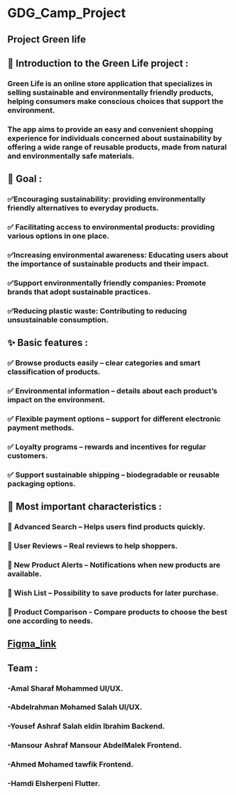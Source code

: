 # GDG_Camp_Project
###
## Project Green life  


## 📌 Introduction to the Green Life project :
### Green Life is an online store application that specializes in selling sustainable and environmentally friendly products, helping consumers make conscious choices that support the environment.
### The app aims to provide an easy and convenient shopping experience for individuals concerned about sustainability by offering a wide range of reusable products, made from natural and environmentally safe materials.



## 🎯 Goal :
### ✅Encouraging sustainability: providing environmentally friendly alternatives to everyday products.
### ✅ Facilitating access to environmental products: providing various options in one place.
### ✅Increasing environmental awareness: Educating users about the importance of sustainable products and their impact.
### ✅Support environmentally friendly companies: Promote brands that adopt sustainable practices.
### ✅Reducing plastic waste: Contributing to reducing unsustainable consumption.



## ✨ Basic features :
### ✅ Browse products easily – clear categories and smart classification of products.
### ✅ Environmental information – details about each product’s impact on the environment.
### ✅ Flexible payment options – support for different electronic payment methods.
### ✅ Loyalty programs – rewards and incentives for regular customers.
### ✅ Support sustainable shipping – biodegradable or reusable packaging options.

## 🔹 Most important characteristics :
### 📌 Advanced Search – Helps users find products quickly.
### 📌 User Reviews – Real reviews to help shoppers.
### 📌 New Product Alerts – Notifications when new products are available.
### 📌 Wish List – Possibility to save products for later purchase.
### 📌 Product Comparison - Compare products to choose the best one according to needs.
##
## [Figma_link](https://www.figma.com/design/60d2yZLxCDSVJd9joYRn9e/G-Camp_t_4?node-id=86-1293&t=sLl6jZ2Op2NdIloM-1)


## Team :
###  -Amal Sharaf Mohammed UI/UX.
###  -Abdelrahman Mohamed Salah UI/UX.
###  -Yousef Ashraf Salah eldin Ibrahim Backend.
###  -Mansour Ashraf Mansour AbdelMalek Frontend.
###  -Ahmed Mohamed tawfik Frontend.
###  -Hamdi Elsherpeni Flutter.
